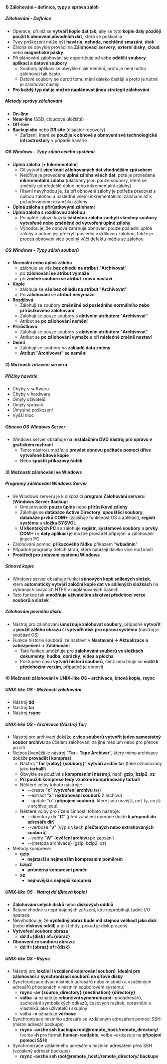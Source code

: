 #### 1) Zálohování – definice, typy a správa záloh
##### Zálohování - Definice
- Operace, při níž se **vytváří kopie dat tak**, aby se tyto **kopie daly později použít k obnovení původních dat**, která se poškodila
- Typy poškození může být **havárie**, **nehoda**, **nechtěné smazání**, **útok**
- Záloha se obvykle provádí na **Zálohovací servery**, **externí disky**, **cloud** nebo **magnetické pásky**
- Při plánování zálohování se doporučuje od sebe **oddělit soubory aplikací a datové soubory**
	- Soubory aplikací se obvykle nijak nemění, proto je není nutno zálohovat tak často
	- Datové soubory se oproti tomu mění daleko častěji a proto je nutné je zálohovat častěji
- **Pro každý typ dat je možné naplánovat jinou strategii zálohování**
##### Metody správy zálohování
- **On-line**
- **Near-line** (SSD, cloudové úložiště)
- **Off-line**
- **Backup site** nebo **DR site** (disaster recovery)
	- Zařízení, které se **použije k obnově a obnovení své technologické infrastruktury** v případě havárie
##### OS Windows - Typy záloh celého systému
- **Úplná záloha** (**+ Inkrementální**)
	- Cíl vytvořit **více kopií zálohovaných dat vhodnějším způsobem**
	- Nejdříve je provedena **úplná záloha všech dat**, poté je provedena **inkrementální záloha** (ukládány jsou pouze soubory, které se změnily od předešlé úplné nebo inkrementální zálohy)
	- Hlavní nevýhodou je, že při obnovení zálohy je potřeba pracovat s úplnou zálohou a následně všemi inkrementálními zálohami až k požadovanému okamžiku zálohy
- **Úplná záloha s přírůstkovými zálohami**
- **Úplná záloha s rozdílovou zálohou** 
	- Po úplné záloze každá **částečná záloha zachytí všechny soubory vytvořené nebo změněné od vytvoření úplné zálohy**
	- Výhodou je, že obnova zahrnuje obnovení pouze poslední úplné zálohy a potom její překrytí poslední rozdílovou zálohou, takže je proces obnovení více odolný vůči defektu média se zálohou
##### OS Windows - Typy záloh souborů
- **Normální nebo úplná záloha**
	- zálohuje se vše **bez ohledu na atribut** "**Archivovat**"
	- po **zálohování se** **atribut vymaže**
	- při **změně souboru se atribut znovu** **nastaví**
- **Kopie**
	- zálohuje se **vše bez ohledu na atribut** "**Archivovat**"
	- Po **zálohování** se **atribut** **nevymaže**
- **Rozdílová**
	- Zálohují se soubory **změněné od posledního normálního nebo přírůstkového zálohování**
	- Zálohují se pouze soubory s **aktivním atributem** "**Archivovat**"
	- Atribut se **po zálohování nemění**
- **Přírůstková**
	- Zálohují se pouze soubory s **aktivním atributem** "**Archivovat**"
	- Atribut se **po zálohování vymaže** a při **následné změně nastaví**
- **Denní**
	- Zálohují se soubory na **základě data změny**
	- **Atribut** "**Archivovat**" **se nemění**
#### 2) Možnosti zotavení serveru
##### Příčiny havárie
- Chyby v softwaru
- Chyby v hardwaru
- Omyly uživatelů
- Omyly správců
- Úmyslné poškození
- Vyšší moc
##### Obnova OS Windows Server
- Windows server obsahuje na **instalačním DVD nástroj pro opravu v grafickém rozhraní**
	- Tento nástroj umožňuje **provést obnovu počítače pomocí dříve vytvořené bitové kopie**
	- Nebo **spustit příkazový řádek**
#### 3) Možnosti zálohování ve Windows
##### Programy zálohování Windows Server
- Ve Windows serveru je k dispozici **program Zálohování serveru** (**Windows Server Backup**)
	- Umí provádět **pouze úplné** nebo **přírůstkové zálohy**
	- Zálohuje se **databáze Active Directory**, **spouštěcí soubory**, **databáze prvků COM+** (zajišťuje funkčnost OS a aplikací), **registr systému** a **složka SYSVOL**
	- **U klientských PC** se zálohuje **registr**, **systémové soubory** a **prvky COM+** i s **daty aplikací** je možné provádět připojení a zálohování jiných PC
- Zálohování pomocí **příkazového řádku** příkazem "**wbadmin**"
- Případně programy třetích stran, které nabízejí daleko více možností
- **Prostředí pro zotavení systému Windows**
##### Stínové kopie
- Windows server obsahuje funkci **stínových kopií sdílených složek**, která **automaticky vytváří záložní kopie dat** **ve sdílených složkách** na vybraných svazcích NTFS v naplánovaných časech
- Tato funkce tak **umožňuje uživatelům získávat předchozí verze souborů a složek**
##### Zálohování pevného disku
- Nástroj pro zálohování **umožnuje zálohovat soubory**, případně **vytvořit** a **použít zálohu obrazu** či **vytvořit disk pro opravu systému** (nástroj je součástí OS)
- Funkce historie souborů lze nastavit v **Nastavení -> Aktualizace a zabezpečení -> Zálohování**
	- Tato funkce umožňuje pro **zálohování souborů ve složkách dokumenty**, **hudba**, **obrázky**, **videa a plocha**
	- Postupem času **vytváří historii souborů**, čímž umožňuje se **vrátit k předchozím verzím**, případně je obnovit
#### 4) Možnosti zálohování v UNIX-like OS – archivace, bitová kopie, rsync
##### UNIX-like OS - Možnosti zálohování
- Nástroj **dd**
- Nástroj **tar**
- Nástroj **rsync**
##### UNIX-like OS - Archivace (Nástroj Tar)
- Nástroj pro archivaci dokáže **z více souborů vytvořit jeden samostatný soubor archivu** za účelem zálohování na jiné médium nebo pro přenos po síti
- Nejpoužívanější je nástroj "**Tar - Tape Archiver**", který mimo archivace dokáže **provádět i kompresi**
	- Nástroj "**Tar {volby} {soubory}**" **vytváří archiv tar** (také označovaný jako **tarballl**)
	- Obvykle se používá s **kompresními nástroji**, např. **gzip**, **bzip2**, **xz**
	- **Při použití komprese tedy vznikne komprimovaný tarball**
	- Některé volby tohoto nástroje:
		- --create "**c**" (**vytvoření archivu** tar)
		- --extract "**x**" (**extrahování souborů** z archivu)
		- --update "**u**" (**připojení souborů**, které jsou novější, než ty, co již v archivu jsou)
	- Některé volby pro řízení činnosti tohoto nástroje:
		- --directory dir "**C**" (před zahájení operace dojde **k přepnutí do adresáře dir**)
		- --verbose "**v**" (výpis všech **přečtených nebo extrahovaných souborů**)
		- --verify "**W**" (**ověření archivu** po zapsání)
		- --{metoda archivace} (gzip, bzip2, xz)
- Metody komprese:
	- **gzip**
		- **nejstarší s nejmenším kompresním poměrem**
	- **bzip2**
		- **průměrný kompresní poměr**
	- **xz**
		- **nejnovější s nejlepší kompresí**
##### UNIX-like OS - Nátroj dd (Bitová kopie)
- **Zálohování celých disků** nebo **diskových oddílů**
- Řešení vhodné u nepřipojených zařízení, kde neprobíhají žádné I/O operace
- Nevýhodou je, že **výdledný obraz bude mít stejnou velikost jako disk** (nebo **diskový oddíl**) a to i tehdy, pokud je disk prázdný
- **Vytvoření souboru obrazu**:
	- **dd if={disk} of={obraz}**
- **Obnovení ze souboru obrazu**:
	- **dd if={obraz} of={disk}**
##### UNIX-like OS - Rsync
- Nástroj pro **lokální i vzdálené kopírování souborů**, **ideální pro zálohování** a **synchronizaci souborů na síťové disky**
- Synchronizace dvou místních adresářů nebo místních a vzdálených adresářů připojenách v místním souborovém systému:
	- **rsync -av {source_directory} {destination} {directory}**
	- **volba -a** označuje **rekurzivní synchronizaci** i podadresářů, zachování symbolických odkazů, časových razítek, oprávnění a vlastníků jako uživatelů i skupiny
	- volba **–v** označuje **verbose**
- Synchronizace místního adresáře se vzdáleným adresářem pomocí SSH: (místní adresář backups)
	- **rsync -avzhe ssh backups root@remote_host:/remote_directory/** (volba **-h** pro formát **human-readable**, volba **-e** ukazuje na **připojení pomocí SSH**)
- Synchronizace vzdáleného adresáře s místním adresářem přes SSH (vzdálený adresář backups)
	- **rsync -avzhe ssh root@remote_host:/remote_directory/ backups**
